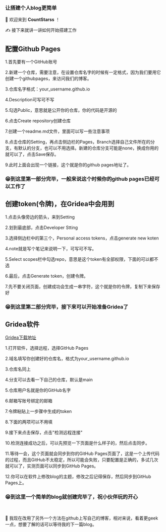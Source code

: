 <div>
  <h3>
    让搭建个人blog更简单
  </h3>
</div>


👏  欢迎来到 **CountStarss** ！  

✍️  接下来就讲一讲如何开始搭建工作
##  配置Github Pages 
  <p>1.首先要有一个GitHub账号</P>
  <P>2.新建一个仓库，需要注意，在设置仓库名字的时候有一定格式，因为我们要用它创建一个githubpages，来访问我们的博客。 </P>
  <P>3.仓库名字格式：your_username.github.io</P>
  <P>4.Description可写可不写</P>
  <P>5.勾选Public，意思就是公开你的仓库，你的代码是开源的</P>
  <P>6.点击Create repository创建仓库</P>
  <P>7.创建一个readme.md文件，里面可以写一些注意事项</P>
  <P>8.点击仓库的Setting，再点击侧边栏的Pages，Branch选择自己文件所在的分支，有默认的分支，也可以不用选择。新建的仓库分支可能是none，换成你用的就可以了，点击Save保存。</P>
  <P>9.此时上面会出现一个链接，这个就是你的github pages地址了。</P>

### 😁到这里第一部分完毕，一般来说这个时候你的github pages已经可以工作了

##  创建token(令牌)，在Gridea中会用到
  <P>1.点击头像旁边的箭头，来到Setting</P>
  <P>2.划到最底部，点击Developer Stting</P>
  <P>3.选择侧边栏中的第三个，Personal access tokens，点击generate new koten</P>
  <P>4.note就是写个笔记来说明一下，可写可不写。</P>
  <P>5.Select scopes栏中勾选repo，意思是这个token有全部权限，下面的可以都不选</P>
  <P>6.最后，点击Generate token，创建令牌。</P>
  <P>7.先不要关闭页面，创建成功会生成一串字符，这个就是你的令牌，复制下来保存好</P>

### 😁到这里第二部分完毕，接下来可以开始准备Gridea了

##  Gridea软件
  <a href="https://github.com/getgridea/gridea/releases">Gridea下载地址</a>
  <P>1.打开软件，选择远程，选择GitHub Pages</P>
  <P>2.域名填写你创建好的仓库名，格式为your_username.github.io</P>
  <P>3.仓库名同上</P>
  <P>4.分支可以去看一下自己的仓库，默认是main</P>
  <P>5.仓库用户名就是你的GitHub名字</P>
  <P>6.邮箱写账号绑定的邮箱</P>
  <P>7.令牌粘贴上一步骤中生成的token</P>
  <P>8.下面的两项可以不用填</P>
  <P>9.接下来点击保存，点击"检测远程连接"</P>
  <P>10.检测连接成功之后，可以先预览一下页面是什么样子的，然后点击同步。</P>
  <p>11.等待一会，这个页面就会同步到你的GitHub Pages页面了，这是一个上传代码的过程，而且GitHub不太稳定，所以可能会失败，只要配置是正确的，多试几次就可以了，实测页面可以同步到GitHub Pages。</p>
  <p>12.你可以在软件上修改blog的主题，修改之后记得保存，然后同步到GitHub Pages上。</p>

###  😁到这里一个简单的blog就创建完毕了，祝小伙伴玩的开心
  <br>

🌉  我现在改用了另外一个方法在github上写自己的博客，相对来说，看着更geek一点，想要了解的话可以等待我的下一篇blog。





